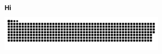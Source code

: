 ## Hi



![snake gif](https://github.com/sreejita-saha/sreejita-saha/blob/output/github-snake.svg)




